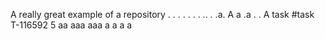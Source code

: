 A really great example of a repository
.
.
.
.
.
.
.
..
.
.a.
A
a
.a
.
.
 A task #task T-116592 5 aa
aaa
aaa
a
a
a
a
